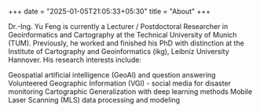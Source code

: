 +++
date = "2025-01-05T21:05:33+05:30"
title = "About"
+++

Dr.-Ing. Yu Feng is currently a Lecturer / Postdoctoral Researcher in Geoinformatics and Cartography at the Technical University of Munich (TUM). Previously, he worked and finished his PhD with distinction at the Institute of Cartography and Geoinformatics (ikg), Leibniz University Hannover. His research interests include:

Geospatial artificial intelligence (GeoAI) and question answering
Volunteered Geographic Information (VGI) - social media for disaster monitoring
Cartographic Generalization with deep learning methods
Mobile Laser Scanning (MLS) data processing and modeling
